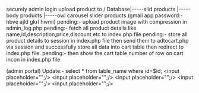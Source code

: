 securely admin login
upload product to \/
Database|-----slid products
		|-----body products
		|-----owl carousel slider products
																										(gmail app password:- hbve ajld gkrl hwmi)
pending:- upload product image with compression in admin_log.php
pending:- fetch all product details like name,id,description,price,discount etc to index.php file
pending:- store all product details to session in index.php file then send them to adtocart.php via session and successfully store all data into cart table then redirect to index.php file. 
pending:- then show the cart table number of row on cart incon in index.php file




(admin portal)
Update:- select * from table_name where id=$id;
<input placeholder="<?php echo $data['name'];?>";/>
<input placeholder="<?php echo $data['description'];?>";/>
<input placeholder="<?php echo $data['price'];?>";/>
<input placeholder="<?php echo $data['image'];?>";/>
<input placeholder="<?php echo $data['discount'];?>";/>


